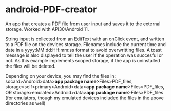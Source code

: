 # android-PDF-creator
An app that creates a PDF file from user input and saves it to the external storage. Worked with API30/Android 11.

String input is collected from an EditText with an onClick event, and written to a PDF file on the devices storage. 
Filenames include the current time and date in a yyyy:MM:dd:HH:mm:ss format to avoid overwritting files. 
A toast message is also displayed to tell the user if the operation was succesful or not. 
As this example implements scoped storage, if the app is uninstalled the files will be deleted.

Depending on your device, you may find the files in:
sdcard>Android>data>**app package name**>Files>PDF_files, 
storage>self>primary>Android>data>**app package name**>Files>PDF_files, OR
storage>emulated>Android>data>**app package name**>Files>PDF_files (for emulators, though my emulated devices included the files in the above directories as well)
